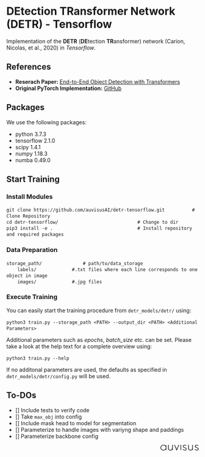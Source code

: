 # DEtection TRansformer Network (DETR) - Tensorflow

Implementation of the **DETR** (**DE**tection **TR**ansformer) network (Carion, Nicolas, et al., 2020) in *Tensorflow*.


## References
- **Reserach Paper:** [End-to-End Object Detection with Transformers](https://arxiv.org/abs/2005.12872)
- **Original PyTorch Implementation:** [GitHub](https://github.com/facebookresearch/detr)

## Packages
We use the following packages:
- python 3.7.3
- tensorflow 2.1.0
- scipy 1.4.1
- numpy 1.18.3
- numba 0.49.0



## Start Training

### Install Modules
```console
git clone https://github.com/auvisusAI/detr-tensorflow.git 			# Clone Repository
cd detr-tensorflow/								# Change to dir
pip3 install -e .								# Install repository and required packages
```

### Data Preparation
```console
storage_path/				# path/to/data_storage
	labels/				#.txt files where each line corresponds to one object in image
	images/				#.jpg files
```


### Execute Training
You can easily start the training procedure from `detr_models/detr/` using:

```console
python3 train.py --storage_path <PATH> --output_dir <PATH> <Additional Parameters>
```

Additional parameters such as *epochs*, *batch_size* etc. can be set. Please take a look at the help text for a complete overview using:

```console
python3 train.py --help
```


If no additonal parameters are used, the defaults as specified in `detr_models/detr/config.py` will be used.


## To-DOs
- [] Include tests to verify code
- [] Take `max_obj` into config
- [] Include mask head to model for segmentation
- [] Parameterize to handle images with variyng shape and paddings
- [] Parameterize backbone config

<img align="right" src="img/auvisus.svg" width="100" >

